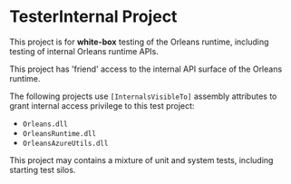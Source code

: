 # TesterInternal Project

This project is for **white-box** testing of the Orleans runtime, 
including testing of internal Orleans runtime APIs.

This project has 'friend' access to the internal API surface of the Orleans runtime.

The following projects use `[InternalsVisibleTo]` assembly attributes to grant internal access privilege to this test project:

- `Orleans.dll`
- `OrleansRuntime.dll`
- `OrleansAzureUtils.dll`

This project may contains a mixture of unit and system tests, including starting test silos.
